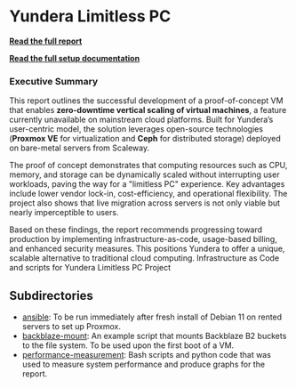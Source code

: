 # Yundera Limitless PC

[**Read the full report**](/REPORT.md)

[**Read the full setup documentation**](/SETUP.md)

### Executive Summary

This report outlines the successful development of a proof-of-concept VM that enables **zero-downtime vertical scaling of virtual machines**, a feature currently unavailable on mainstream cloud platforms. Built for Yundera’s user-centric model, the solution leverages open-source technologies (**Proxmox VE** for virtualization and **Ceph** for distributed storage) deployed on bare-metal servers from Scaleway.

The proof of concept demonstrates that computing resources such as CPU, memory, and storage can be dynamically scaled without interrupting user workloads, paving the way for a "limitless PC" experience. Key advantages include lower vendor lock-in, cost-efficiency, and operational flexibility. The project also shows that live migration across servers is not only viable but nearly imperceptible to users.

Based on these findings, the report recommends progressing toward production by implementing infrastructure-as-code, usage-based billing, and enhanced security measures. This positions Yundera to offer a unique, scalable alternative to traditional cloud computing.
Infrastructure as Code and scripts for Yundera Limitless PC Project

## Subdirectories

+ [ansible](/ansible): To be run immediately after fresh install of Debian 11 on rented servers to set up Proxmox.
+ [backblaze-mount](/backblaze-mount): An example script that mounts Backblaze B2 buckets to the file system. To be used upon the first boot of a VM.
+ [performance-measurement](/performance-measurement): Bash scripts and python code that was used to measure system performance and produce graphs for the report.
